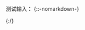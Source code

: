 

测试输入：
{::-nomarkdown-}
<script>
	a=document.currentScript.parentNode
	a.insertAdjacentHTML('beforeEnd','<input />')
	a.lastChild.oninput=()=>{
		a.insertAdjacentHTML('beforeEnd','\n'+a.value)
		console.log(e.target.value)
	}
</script>
{:/}

